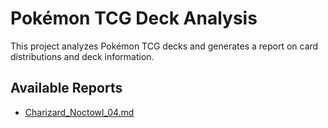 # Pokémon TCG Deck Analysis

This project analyzes Pokémon TCG decks and generates a report on card distributions and deck information.

## Available Reports
- [Charizard_Noctowl_04.md](reports/Charizard_Noctowl_04.md)

